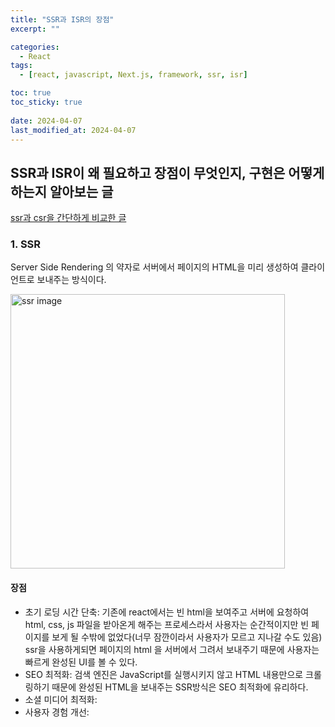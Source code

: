 ```yaml
---
title: "SSR과 ISR의 장점"
excerpt: ""

categories:
  - React
tags:
  - [react, javascript, Next.js, framework, ssr, isr]

toc: true
toc_sticky: true
 
date: 2024-04-07
last_modified_at: 2024-04-07
---
```


## SSR과 ISR이 왜 필요하고 장점이 무엇인지, 구현은 어떻게 하는지 알아보는 글
[ssr과 csr을 간단하게 비교한 글](https://sunmerrr.github.io/react/CSRvsSSR/)

### 1. SSR
Server Side Rendering 의 약자로 서버에서 페이지의 HTML을 미리 생성하여 클라이언트로 보내주는 방식이다.     

<img width="439" alt="ssr image" src="https://github.com/sunmerrr/sunmerrr.github.io/assets/65106740/28fa8536-d688-4631-9012-b4b1a44b45f3">    

#### 장점
- 초기 로딩 시간 단축: 기존에 react에서는 빈 html을 보여주고 서버에 요청하여 html, css, js 파일을 받아온게 해주는 프로세스라서 사용자는 순간적이지만 빈 페이지를 보게 될 수밖에 없었다(너무 잠깐이라서 사용자가 모르고 지나갈 수도 있음) ssr을 사용하게되면 페이지의 html 을 서버에서 그려서 보내주기 때문에 사용자는 빠르게 완성된 UI를 볼 수 있다.
- SEO 최적화: 검색 엔진은 JavaScript를 실행시키지 않고 HTML 내용만으로 크롤링하기 때문에 완성된 HTML을 보내주는 SSR방식은 SEO 최적화에 유리하다.
- 소셜 미디어 최적화: 
- 사용자 경험 개선: 


